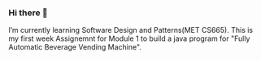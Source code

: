 ### Hi there 👋
I’m currently learning Software Design and Patterns(MET CS665).
This is my first week Assignemnt for Module 1 to build a java program for "Fully Automatic Beverage Vending Machine".



